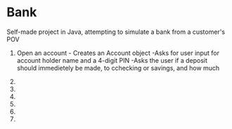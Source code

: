 # Bank
Self-made project in Java, attempting to simulate a bank from a customer's POV

1. Open an account - Creates an Account object
  -Asks for user input for account holder name and a 4-digit PIN
  -Asks the user if a deposit should immedietely be made, to cchecking or savings, and how much
  
2. 

3. 

4. 

5. 

6. 

7. 
